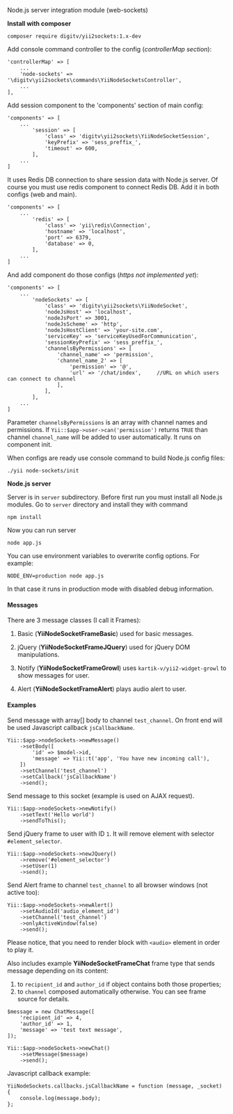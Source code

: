 Node.js server integration module (web-sockets)

**Install with composer**
```
composer require digitv/yii2sockets:1.x-dev
```
Add console command controller to the config (_controllerMap section_):
```
'controllerMap' => [
    ...
    'node-sockets' => '\digitv\yii2sockets\commands\YiiNodeSocketsController',
    ...
],
```
Add session component to the 'components' section of main config:
```
'components' => [
    ...
        'session' => [
            'class' => 'digitv\yii2sockets\YiiNodeSocketSession',
            'keyPrefix' => 'sess_preffix_',
            'timeout' => 600,
        ],
    ...
]
```
It uses Redis DB connection to share session data with Node.js server.
Of course you must use redis component to connect Redis DB. Add it in both configs (web and main).
```
'components' => [
    ...
        'redis' => [
            'class' => 'yii\redis\Connection',
            'hostname' => 'localhost',
            'port' => 6379,
            'database' => 0,
        ],
    ...
]
```
And add component do those configs (_https not implemented yet_):
```
'components' => [
    ...
        'nodeSockets' => [
            'class' => 'digitv\yii2sockets\YiiNodeSocket',
            'nodeJsHost' => 'localhost',
            'nodeJsPort' => 3001,
            'nodeJsScheme' => 'http',
            'nodeJsHostClient' => 'your-site.com',
            'serviceKey' => 'serviceKeyUsedForCommunication',
            'sessionKeyPrefix' => 'sess_preffix_',
            'channelsByPermissions' => [
                'channel_name' => 'permission',
                'channel_name_2' => [
                    'permission' => '@',
                    'url' => '/chat/index',     //URL on which users can connect to channel
                ],
            ],
        ],
    ...
]
```
Parameter `channelsByPermissions` is an array with channel names and permissions.
If `Yii::$app->user->can('permission')` returns `TRUE` than channel `channel_name` will be added to user automatically.
It runs on component init.

When configs are ready use console command to build Node.js config files:
```
./yii node-sockets/init
```

**Node.js server**

Server is in `server` subdirectory. Before first run you must install all Node.js modules. Go to `server` directory and install they with command
```
npm install
```
Now you can run server
```
node app.js
```
You can use environment variables to overwrite config options.
For example:
```
NODE_ENV=production node app.js
```
In that case it runs in production mode with disabled debug information.

#### Messages
There are 3 message classes (I call it Frames):

1. Basic (**YiiNodeSocketFrameBasic**) used for basic messages.

2. jQuery (**YiiNodeSocketFrameJQuery**) used for jQuery DOM manipulations.

3. Notify (**YiiNodeSocketFrameGrowl**) uses `kartik-v/yii2-widget-growl` to show messages for user.

4. Alert (**YiiNodeSocketFrameAlert**) plays audio alert to user.

#### Examples
Send message with array[] body to channel `test_channel`. On front end will be used Javascript callback `jsCallbackName`.
```
Yii::$app->nodeSockets->newMessage()
    ->setBody([
        'id' => $model->id,
        'message' => Yii::t('app', 'You have new incoming call'),
    ])
    ->setChannel('test_channel')
    ->setCallback('jsCallbackName')
    ->send();
```
Send message to this socket (example is used on AJAX request).
```
Yii::$app->nodeSockets->newNotify()
    ->setText('Hello world')
    ->sendToThis();
```
Send jQuery frame to user with ID `1`. It will remove element with selector `#element_selector`.
```
Yii::$app->nodeSockets->newJQuery()
    ->remove('#element_selector')
    ->setUser(1)
    ->send();
```
Send Alert frame to channel `test_channel` to all browser windows (not active too):
```
Yii::$app->nodeSockets->newAlert()
    ->setAudioId('audio_element_id')
    ->setChannel('test_channel')
    ->onlyActiveWindow(false)
    ->send();
```
Please notice, that you need to render block with `<audio>` element in order to play it.

Also includes example **YiiNodeSocketFrameChat** frame type that sends message depending on its content:
1. to `recipient_id` and `author_id` if object contains both those properties;
2. to `channel` composed automatically otherwise. You can see frame source for details.

```
$message = new ChatMessage([
    'recipient_id' => 4,
    'author_id' => 1,
    'message' => 'test text message',
]);

Yii::$app->nodeSockets->newChat()
    ->setMessage($message)
    ->send();
```

Javascript callback example:
```
YiiNodeSockets.callbacks.jsCallbackName = function (message, _socket) {
    console.log(message.body);
};
```